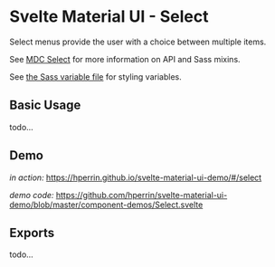 # Svelte Material UI - Select

Select menus provide the user with a choice between multiple items.

See [MDC Select](https://material.io/develop/web/components/input-controls/select-menus/) for more information on API and Sass mixins.

See [the Sass variable file](https://github.com/material-components/material-components-web/blob/master/packages/mdc-select/_variables.scss) for styling variables.

## Basic Usage

todo...

## Demo

*in action:* https://hperrin.github.io/svelte-material-ui-demo/#/select

*demo code:* https://github.com/hperrin/svelte-material-ui-demo/blob/master/component-demos/Select.svelte

## Exports

todo...